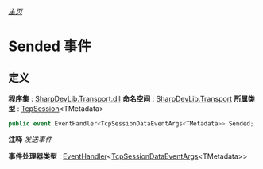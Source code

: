 ###### [主页](./Index.md "主页")
# Sended 事件
## 定义
**程序集** : [SharpDevLib.Transport.dll](./SharpDevLib.Transport.assembly.md "SharpDevLib.Transport.dll")
**命名空间** : [SharpDevLib.Transport](./SharpDevLib.Transport.namespace.md "SharpDevLib.Transport")
**所属类型** : [TcpSession](./SharpDevLib.Transport.TcpSession.1.md "TcpSession")\<TMetadata\>
``` csharp
public event EventHandler<TcpSessionDataEventArgs<TMetadata>> Sended;
```
**注释**
*发送事件*

**事件处理器类型** : [EventHandler](https://learn.microsoft.com/en-us/dotnet/api/system.eventhandler-1 "EventHandler")\<[TcpSessionDataEventArgs](./SharpDevLib.Transport.TcpSessionDataEventArgs.1.md "TcpSessionDataEventArgs")\<TMetadata\>\>
